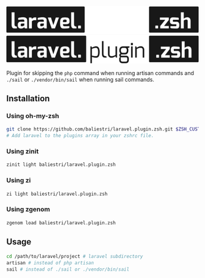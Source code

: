 <p align="center">
  <a href="#gh-dark-mode-only" target="_blank" rel="noopener noreferrer">
    <img src=".github/assets/night.svg" alt="laravel.plugin.zsh">
  </a>

  <a href="#gh-light-mode-only" target="_blank" rel="noopener noreferrer">
    <img src=".github/assets/day.svg" alt="laravel.plugin.zsh">
  </a>
</p>

Plugin for skipping the `php` command when running artisan commands and `./sail` or `./vendor/bin/sail` when running sail commands.

## Installation

### Using oh-my-zsh

```bash
git clone https://github.com/baliestri/laravel.plugin.zsh.git $ZSH_CUSTOM/plugins/laravel.plugin.zsh
# Add laravel to the plugins array in your zshrc file.
```

### Using zinit
```bash
zinit light baliestri/laravel.plugin.zsh
```

### Using zi
```bash
zi light baliestri/laravel.plugin.zsh
```

### Using zgenom
```bash
zgenom load baliestri/laravel.plugin.zsh
```

## Usage

```bash
cd /path/to/laravel/project # laravel subdirectory
artisan # instead of php artisan
sail # instead of ./sail or ./vendor/bin/sail
```
